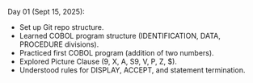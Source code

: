 Day 01 (Sept 15, 2025):
- Set up Git repo structure.
- Learned COBOL program structure (IDENTIFICATION, DATA, PROCEDURE divisions).
- Practiced first COBOL program (addition of two numbers).
- Explored Picture Clause (9, X, A, S9, V, P, Z, $).
- Understood rules for DISPLAY, ACCEPT, and statement termination.
